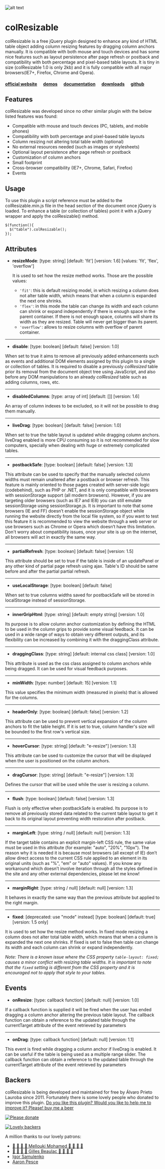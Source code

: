 ![alt text](http://bacubacu.com/colresizable/githubLogo.png "colResizable jQuery plugin")

# colResizable

colResizable is a free jQuery plugin designed to enhance any kind of HTML table object adding column resizing features by dragging column anchors manually. It is compatible with both mouse and touch devices and has some nice features such as layout persistence after page refresh or postback and compatibility with both percentage and pixel-based table layouts. It is tiny in size (colResizable 1.0 is only 2kb) and it is fully compatible with all major browsers(IE7+, Firefox, Chrome and Opera). 

#### [official website](http://bacubacu.com/colresizable/) &nbsp;&nbsp;&nbsp;&nbsp; [demos](http://bacubacu.com/colresizable/#samples) &nbsp;&nbsp;&nbsp;&nbsp; [documentation](http://bacubacu.com/colresizable/#attributes) &nbsp;&nbsp;&nbsp;&nbsp; [downloads](http://bacubacu.com/colresizable/#download) &nbsp;&nbsp;&nbsp;&nbsp; [github](https://github.com/alvaro-prieto/colResizable) 

## Features
colResizable was developed since no other similar plugin with the below listed features was found:

* Compatible with mouse and touch devices (PC, tablets, and mobile phones)
* Compatibility with both percentage and pixel-based table layouts
* Column resizing not altering total table width (optional)
* No external resources needed (such as images or stylesheets)
* Optional layout persistence after page refresh or postback
* Customization of column anchors
* Small footprint
* Cross-browser compatibility (IE7+, Chrome, Safari, Firefox)
* Events


## Usage
To use this plugin a script reference must be added to the colResizable.min.js file in the head section of the document once jQuery is loaded. To enhance a table (or collection of tables) point it with a jQuery wrapper and apply the colResizable() method. 

    $(function(){
      $("table").colResizable();
    });


## Attributes


*  **resizeMode**: [type: string] [default: 'fit'] [version: 1.6] [values: 'fit', 'flex', 'overflow']

    It is used to set how the resize method works. Those are the possible values:
    
    * `'fit'`:  this is default resizing model, in which resizing a column does not alter table width, which means that when a column is expanded the next one shrinks. 
    * `'flex'`: in this mode the table can change its width and each column can shrink or expand independently if there is enough space in the parent container. If there is not enough space, columns will share its width as they are resized. Table will never get bigger than its parent.
    * `'overflow'`: allows to resize columns with overflow of parent container.

___
* **disable**: [type: boolean] [default: false] [version: 1.0] 

When set to true it aims to remove all previously added enhancements such as events and additional DOM elements assigned by this plugin to a single or collection of tables. It is required to disable a previously *colResized* table prior its removal from the document object tree using JavaScript, and also before any DOM manipulations to an already *colResized* table such as adding columns, rows, etc.

___
* **disabledColumns**: [type: array of int] [default: []] [version: 1.6] 

An array of column indexes to be excluded, so it will not be possible to drag them manually.

___
*  **liveDrag**: [type: boolean] [default: false] [version: 1.0] 

When set to true the table layout is updated while dragging column anchors. liveDrag enabled is more CPU consuming so it is not recommended for slow computers, specially when dealing with huge or extremely complicated tables.

___

* **postbackSafe**: [type: boolean] [default: false] [version: 1.3] 

This attribute can be used to specify that the manually selected column widths must remain unaltered after a postback or browser refresh. This feature is mainly oriented to those pages created with server-side logic (codebehind), such as PHP or .NET, and it is only compatible with browsers with sessionStorage support (all modern browsers). However, if you are targeting older browsers (such as IE7 and IE8) you can still emulate sessionStorage using sessionStorage.js. It is important to note that some browsers (IE and FF) doesn’t enable the sessionStorage object while running the website directly from the local file system, so if you want to test this feature it is recommended to view the website through a web server or use browsers such as Chrome or Opera which doesn’t have this limitation. Don't worry about compatibility issues, once your site is up on the internet, all browsers will act in exactly the same way.
___

*  **partialRefresh**: [type: boolean] [default: false] [version: 1.5] 

This attribute should be set to true if the table is inside of an updatePanel or any other kind of partial page refresh using ajax. Table's ID should be same before and after the partial partial refresh.

___

*  **useLocalStorage**: [type: boolean] [default: false]

When set to true columns widths saved for postbackSafe will be stored in localStorage instead of sessionStorage.

___

* **innerGripHtml**: [type: string] [default: empty string] [version: 1.0] 

Its purpose is to allow column anchor customization by defining the HTML to be used in the column grips to provide some visual feedback. It can be used in a wide range of ways to obtain very different outputs, and its flexibility can be increased by combining it with the draggingClass attribute.
___

* **draggingClass**: [type: string] [default: internal css class] [version: 1.0] 

This attribute is used as the css class assigned to column anchors while being dragged. It can be used for visual feedback purposes.
___

* **minWidth**: [type: number] [default: 15] [version: 1.1] 

This value specifies the minimum width (measured in pixels) that is allowed for the columns.
___

* **headerOnly**: [type: boolean] [default: false] [version: 1.2] 

This attribute can be used to prevent vertical expansion of the column anchors to fit the table height. If it is set to true, column handler's size will be bounded to the first row's vertical size.
___

* **hoverCursor**: [type: string] [default: "e-resize"] [version: 1.3] 

This attribute can be used to customize the cursor that will be displayed when the user is positioned on the column anchors.
___

* **dragCursor**: [type: string] [default: "e-resize"] [version: 1.3] 

Defines the cursor that will be used while the user is resizing a column.
___

* **flush**: [type: boolean] [default: false] [version: 1.3] 

Flush is only effective when postbackSafe is enabled. Its purpose is to remove all previously stored data related to the current table layout to get it back to its original layout preventing width restoration after postback.
___

* **marginLeft**: [type: string / null] [default: null] [version: 1.3] 

If the target table contains an explicit margin-left CSS rule, the same value must be used in this attribute (for example: "auto", "20%", "10px"). The reason why it is needed it is because most browsers (all except of IE) don’t allow direct access to the current CSS rule applied to an element in its original units (such as "%", "em" or "auto" values). If you know any workaround which doesn’t involve iteration through all the styles defined in the site and any other external dependencies, please let me know!
___

* **marginRight**: [type: string / null] [default: null] [version: 1.3] 

It behaves in exactly the same way than the previous attribute but applied to the right margin.
___

 *  **fixed**: [deprecated: use "mode" instead] [type: boolean] [default: true] [version: 1.5 only] 

It is used to set how the resize method works. In fixed mode resizing a column does not alter total table width, which means that when a column is expanded the next one shrinks. If fixed is set to false then table can change its width and each column can shrink or expand independently.

_Note: There is a known issue where the CSS property `table-layout: fixed;` causes a minor conflict with resizing table widths. It is important to note that the `fixed` setting is different from the CSS property and it is encouraged not to apply that style to your tables._


## Events

* **onResize**: [type: callback function] [default: null] [version: 1.0] 

If a callback function is supplied it will be fired when the user has ended dragging a column anchor altering the previous table layout. The callback function can obtain a reference to the updated table through the currentTarget attribute of the event retrieved by parameters

___
* **onDrag**: [type: callback function] [default: null] [version: 1.1] 

This event is fired while dragging a column anchor if liveDrag is enabled. It can be useful if the table is being used as a multiple range slider. The callback function can obtain a reference to the updated table through the currentTarget attribute of the event retrieved by parameters

## Backers

colResizable is being developed and maintained for free by Álvaro Prieto Lauroba since 2011. Fortunately there is some lovely people who donated to improve this plugin. [Do you like this plugin? Would you like to help me to improve it? Please! buy me a beer](https://www.paypal.com/cgi-bin/webscr?cmd=_s-xclick&hosted_button_id=XLP55DVN85X8L)  

[![Please donate](http://bacubacu.com/colresizable/donate.jpg)](https://www.paypal.com/cgi-bin/webscr?cmd=_s-xclick&hosted_button_id=XLP55DVN85X8L)


[![Lovely backers](http://i.imgur.com/lpyvDpP.png)](https://www.paypal.com/cgi-bin/webscr?cmd=_s-xclick&hosted_button_id=XLP55DVN85X8L)

A million thanks to our lovely patrons: 
* [👑 👑 👑 👑 Mellouki Mohamed 👑 👑 👑 👑 ](https://uk.linkedin.com/in/mohamed-mellouki-13570128) 
* [👑 👑 👑 👑 Gilles Beaulac 👑 👑 👑 👑 ](https://www.linkedin.com/in/gillesbeaulac) 
* [Igor Samulenko](https://www.linkedin.com/in/igorsamulenko) 
* [Aaron Pesce](https://www.linkedin.com/in/aaron-pesce-9611988a) 

